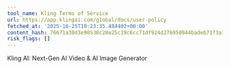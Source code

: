 ```yaml
---
tool_name: Kling Terms of Service
url: https://app.klingai.com/global/docs/user-policy
fetched_at: '2025-10-25T10:23:35.484402+00:00'
content_hash: 76671a30d3e90530c28e25c19c6cc71df924d276950944badeb7173a1dff9c14
risk_flags: []
---
```


Kling AI: Next-Gen AI Video & AI Image Generator
